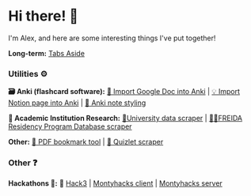 
# Hi there! 👋

I'm Alex, and here are some interesting things I've put together!

<!---
<div>
  <img height="165" align="left" src="https://github-readme-stats-bay-nu.vercel.app/api?username=blueputty01&count_private=true&include_all_commits=true&show_icons=true" />
  <img src="https://github-readme-stats-bay-nu.vercel.app/api/top-langs/?username=blueputty01&layout=compact" />
</div>
# Featured 📑
-->

**Long-term:** [Tabs Aside](https://github.com/blueputty01/tabs-aside)

### Utilities ⚙️

**🗃️ Anki (flashcard software):** [📄 Import Google Doc into Anki](https://github.com/blueputty01/google-doc-2-anki) | [💡 Import Notion page into Anki](https://github.com/blueputty01/notion-to-anki) | [🎨 Anki note styling](https://github.com/blueputty01/anki-card-styles)

**🏫 Academic Institution Research:** [👩‍University data scraper](https://github.com/blueputty01/college-data-collection) | [👩‍⚕️FREIDA Residency Program Database scraper](https://github.com/blueputty01/ama-scraping)

**Other:** [📑 PDF bookmark tool](https://github.com/blueputty01/pdf-bookmarking) | [📇 Quizlet scraper](https://github.com/blueputty01/quizlet-downloader)

### Other ❓
**Hackathons 💭:** 🥉 [Hack3](https://github.com/blueputty01/hack3) | [Montyhacks client](https://github.com/blueputty01/ai-farming-client) | [Montyhacks server](https://github.com/blueputty01/ai-farming-server)

<!---
## Templates
* [React/Express config](https://github.com/blueputty01/react-express-template)
* [create-react-app as a template repository](https://github.com/blueputty01/create-react-app-template)
-->
